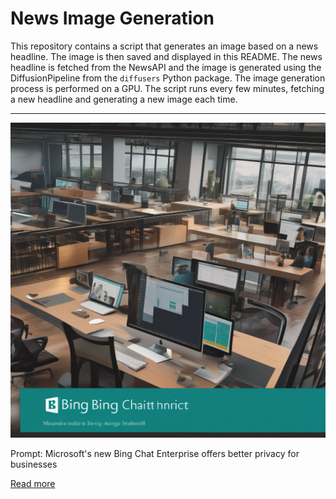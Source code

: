 # News Image Generation
This repository contains a script that generates an image based on a news headline. The image is then saved and displayed in this README.
The news headline is fetched from the NewsAPI and the image is generated using the DiffusionPipeline from the `diffusers` Python package. The image generation process is performed on a GPU.
The script runs every few minutes, fetching a new headline and generating a new image each time.

---

![Generated Image](image.png)

Prompt: Microsoft's new Bing Chat Enterprise offers better privacy for businesses

[Read more](https://www.theverge.com/2023/7/18/23797317/microsoft-bing-chat-enterprise-generative-ai-gpt-chatbot)